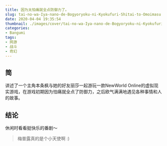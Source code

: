```yaml
---
title: 因为太怕痛就全点防御力了。
slug: tai-no-wa-Iya-nano-de-Bogyoryoku-ni-Kyokufuri-Shitai-to-Omoimasu
date: 2020-04-04 19:35:54
thumbnail: ./images/cover/tai-no-wa-Iya-nano-de-Bogyoryoku-ni-Kyokufuri-Shitai-to-Omoimasu.png
categories:
- Bangumi
tags:
- 网游
- 战斗
- 奇幻
---
```


## 简

讲述了一个主角本条枫与她的好友丽莎一起游玩一款NewWorld Online的虚拟现实游戏，在游戏初期因为怕痛就全点了防御力，之后欧气满满地遇见各种事情和人的故事。

## 结论

休闲时看看挺快乐的番剧～

> 梅普露真的是个小天使啊 :)
